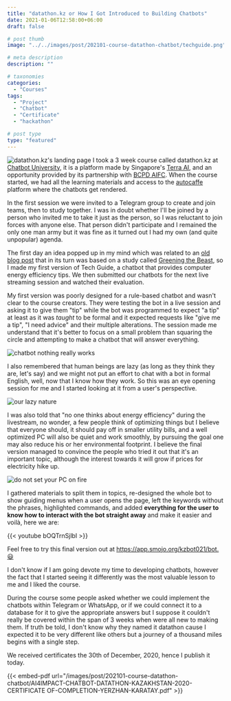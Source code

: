 ```yaml
---
title: "datathon.kz or How I Got Introduced to Building Chatbots"
date: 2021-01-06T12:58:00+06:00
draft: false

# post thumb
image: "../../images/post/202101-course-datathon-chatbot/techguide.png"

# meta description
description: ""

# taxonomies
categories:
  - "Courses"
tags:
  - "Project"
  - "Chatbot"
  - "Certificate"
  - "hackathon"

# post type
type: "featured"
---
```

![datathon.kz's landing page](/images/post/202101-course-datathon-chatbot/datathon-landing#center)
I took a 3 week course called datathon.kz at [Chatbot University](https://chatbot.university/), it is a platform made by Singapore's [Terra AI](http://terra-ai.sg/about.html), and an opportunity provided by its partnership with [BCPD AIFC](https://www.facebook.com/aifcbureau/posts/1291434797898151). When the course started, we had all the learning materials and access to the [autocaffe](https://autocaffe.io) platform where the chatbots get rendered.

In the first session we were invited to a Telegram group to create and join teams, then to study together. I was in doubt whether I'll be joined by a person who invited me to take it just as the person, so I was reluctant to join forces with anyone else. That person didn't participate and I remained the only one man army but it was fine as it turned out I had my own (and quite unpopular) agenda.

The first day an idea popped up in my mind which was related to an [old blog post](https://yerkar.com/post/190840063886/видеоигры-экономия-энергопотребления) that in its turn was based on a study called [Greening the Beast](https://sites.google.com/site/greeningthebeast/market-survey), so I made my first version of Tech Guide, a chatbot that provides computer energy efficiency tips. We then submitted our chatbots for the next live streaming session and watched their evaluation.

My first version was poorly designed for a rule-based chatbot and wasn't clear to the course creators. They were testing the bot in a live session and asking it to give them "tip" while the bot was programmed to expect "a tip" at least as it was *taught* to be formal and it expected requests like "give me a tip", "I need advice" and their multiple alterations. The session made me understand that it's better to focus on a small problem than squaring the circle and attempting to make a chatbot that will answer everything.

![chatbot nothing really works](/images/post/202101-course-datathon-chatbot/chatbot-not-working.png#center)

I also remembered that human beings are lazy (as long as they think they are, let's say) and we might not put an effort to chat with a bot in formal English, well, now that I know how they work. So this was an eye opening session for me and I started looking at it from a user's perspective.

![our lazy nature](https://media.giphy.com/media/azUBCBFSCyNgc/giphy.gif?raw=true#center)

I was also told that "no one thinks about energy efficiency" during the livestream, no wonder, a few people think of optimizing things but I believe that everyone should, it should pay off in smaller utility bills, and a well optimized PC will also be quiet and work smoothly, by pursuing the goal one may also reduce his or her environmental footprint. I believe the final version managed to convince the people who tried it out that it's an important topic, although the interest towards it will grow if prices for electricity hike up.

![do not set your PC on fire](https://media.giphy.com/media/13HgwGsXF0aiGY/giphy.gif?raw=true#center)

I gathered materials to split them in topics, re-designed the whole bot to show guiding menus when a user opens the page, left the keywords without the phrases, highlighted commands, and added **everything for the user to know how to interact with the bot straight away** and make it easier and voilà, here we are:

{{< youtube bOQTrnSjlbI >}}

Feel free to try this final version out at https://app.smojo.org/kzbot021/bot.😃

I don't know if I am going devote my time to developing chatbots, however the fact that I started seeing it differently was the most valuable lesson to me and I liked the course.

During the course some people asked whether we could implement the chatbots within Telegram or WhatsApp, or if we could connect it to a database for it to give the appropriate answers but I suppose it couldn't really be covered within the span of 3 weeks when were all new to making them. If truth be told, I don't know why they named it datathon cause I expected it to be very different like others but a journey of a thousand miles begins with a single step.

We received certificates the 30th of December, 2020, hence I publish it today.

{{< embed-pdf url="/images/post/202101-course-datathon-chatbot/AI4IMPACT-CHATBOT-DATATHON-KAZAKHSTAN-2020-CERTIFICATE OF-COMPLETION-YERZHAN-KARATAY.pdf" >}}
